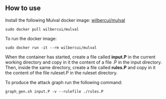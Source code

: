 ## How to use
Install the following Mulval docker image: [wilbercui/mulval][1]
```
sudo docker pull wilbercui/mulval
```

To run the docker image:
```
sudo docker run -it --rm wilbercui/mulval
```

When the container has started, create a file called **input.P** in the current working directory and copy in it the content of a file .P in the input directory. Then, inside the same directory, create a file called **rules.P** and copy in it the content of the file ruleset.P in the ruleset directory.

To produce the attack graph run the following command:
```
graph_gen.sh input.P -v --rulefile ./rules.P
```

[1]: https://hub.docker.com/r/wilbercui/mulval